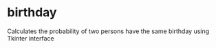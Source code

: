 # birthday
Calculates the probability of two persons have the same birthday using Tkinter interface
